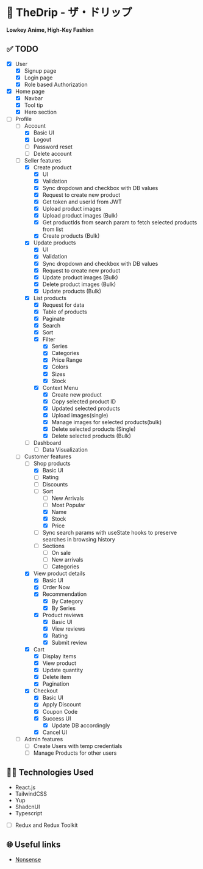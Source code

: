 # 🎩 TheDrip - ザ・ドリップ
**Lowkey Anime, High-Key Fashion**

## ✅ TODO
- [x] User
    - [x] Signup page
    - [x] Login page
    - [x] Role based Authorization
- [x] Home page
    - [x] Navbar
    - [x] Tool tip
    - [x] Hero section
- [ ] Profile
    - [ ] Account
        - [x] Basic UI
        - [x] Logout
        - [ ] Password reset
        - [ ] Delete account
    - [ ] Seller features
        - [x] Create product
            - [x] UI
            - [x] Validation
            - [x] Sync dropdown and checkbox with DB values
            - [x] Request to create new product
            - [x] Get token and userId from JWT
            - [x] Upload product images
            - [x] Upload product images (Bulk)
            - [x] Get productIds from search param to fetch selected products from list
            - [x] Create products (Bulk)
        - [x] Update products
            - [x] UI
            - [x] Validation
            - [x] Sync dropdown and checkbox with DB values
            - [x] Request to create new product
            - [x] Update product images (Bulk)
            - [x] Delete product images (Bulk)
            - [x] Update products (Bulk)
        - [x] List products
            - [x] Request for data
            - [x] Table of products
            - [x] Paginate
            - [x] Search
            - [x] Sort
            - [x] Filter
                - [x] Series
                - [x] Categories
                - [x] Price Range
                - [x] Colors
                - [x] Sizes
                - [x] Stock
            - [x] Context Menu
                - [x] Create new product
                - [x] Copy selected product ID
                - [x] Updated selected products
                - [x] Upload images(single)
                - [x] Manage images for selected products(bulk)
                - [x] Delete selected products (Single)
                - [x] Delete selected products (Bulk)
        - [ ] Dashboard
            - [ ] Data Visualization
    - [ ] Customer features
        - [ ] Shop products
            - [x] Basic UI
            - [ ] Rating
            - [ ] Discounts
            - [ ] Sort
                - [ ] New Arrivals
                - [ ] Most Popular
                - [x] Name
                - [x] Stock
                - [x] Price
            - [ ] Sync search params with useState hooks to preserve searches in browsing history
            - [ ] Sections
                - [ ] On sale
                - [ ] New arrivals
                - [ ] Categories
        - [x] View product details
            - [x] Basic UI
            - [x] Order Now
            - [x] Recommendation
                - [x] By Category
                - [x] By Series
            - [x] Product reviews
                - [x] Basic UI
                - [x] View reviews
                - [x] Rating
                - [x] Submit review
        - [x] Cart
            - [x] Display items
            - [x] View product
            - [x] Update quantity
            - [x] Delete item
            - [x] Pagination
        - [x] Checkout
            - [x] Basic UI
            - [x] Apply Discount
            - [x] Coupon Code
            - [x] Success UI
                - [x] Update DB accordingly
            - [x] Cancel UI
    - [ ] Admin features
        - [ ] Create Users with temp credentials
        - [ ] Manage Products for other users

## 🧑‍💻 Technologies Used
- React.js
- TailwindCSS
- Yup
- ShadcnUI
- Typescript
- [ ] Redux and Redux Toolkit

## 🌐 Useful links
- [Nonsense](https://nonsense.jp/)

